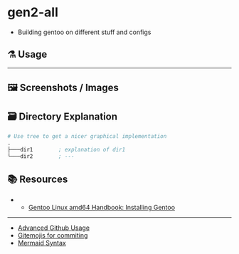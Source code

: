 # gen2-all
- Building gentoo on different stuff and configs


## :alembic: Usage

---

## :framed_picture: Screenshots / Images

## :card_file_box: Directory Explanation

```s
# Use tree to get a nicer graphical implementation 
.
├───dir1        ; explanation of dir1
└───dir2        ; ---
```

## :books: Resources
- - [Gentoo Linux amd64 Handbook: Installing Gentoo](https://wiki.gentoo.org/wiki/Handbook:AMD64/Full/Installation/nl#Booting)

--- 

- [Advanced Github Usage](https://docs.github.com/en/get-started/writing-on-github/working-with-advanced-formatting/creating-diagrams)
- [Gitemojis for commiting](https://gitmoji.dev/)
- [Mermaid Syntax](https://mermaid-js.github.io/mermaid/#/)
